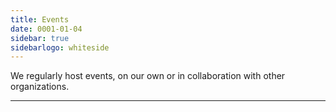 ```yaml
---
title: Events
date: 0001-01-04
sidebar: true
sidebarlogo: whiteside
---
```


We regularly host events, on our own or in collaboration with other organizations.

---
